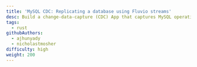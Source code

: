 ```yaml
---
title: 'MySQL CDC: Replicating a database using Fluvio streams'
desc: Build a change-data-capture (CDC) App that captures MySQL operations as events and dispatches them through a Fluvio data stream
tags:
  - rust
githubAuthors:
  - ajhunyady
  - nicholastmosher
difficulty: high
weight: 200
---
```

